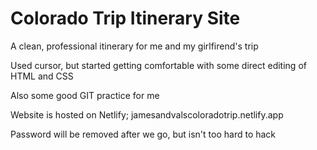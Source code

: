 # Colorado Trip Itinerary Site

A clean, professional itinerary for me and my girlfirend's trip

Used cursor, but started getting comfortable with some direct editing of HTML and CSS

Also some good GIT practice for me

Website is hosted on Netlify; jamesandvalscoloradotrip.netlify.app

Password will be removed after we go, but isn't too hard to hack
